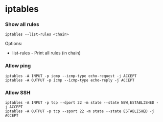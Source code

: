 # iptables

### Show all rules

```
iptables --list-rules <chain>
```

Options:
* list-rules - Print all rules (in chain)


### Allow ping

```
iptables -A INPUT -p icmp --icmp-type echo-request -j ACCEPT
iptables -A OUTPUT -p icmp --icmp-type echo-reply -j ACCEPT
```

### Allow SSH

```
iptables -A INPUT -p tcp --dport 22 -m state --state NEW,ESTABLISHED -j ACCEPT
iptables -A OUTPUT -p tcp --sport 22 -m state --state ESTABLISHED -j ACCEPT
```
